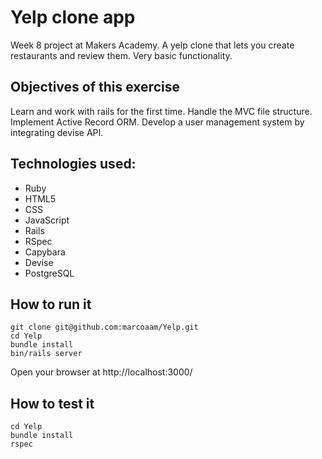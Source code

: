 Yelp clone app
=============

Week 8 project at Makers Academy. A yelp clone that lets you create restaurants and review them. Very basic functionality.

Objectives of this exercise
--------------------------

Learn and work with rails for the first time. Handle the MVC file structure. Implement Active Record ORM. Develop a user management system by integrating devise API.

Technologies used:
-----------------

- Ruby
- HTML5
- CSS
- JavaScript
- Rails
- RSpec
- Capybara
- Devise
- PostgreSQL

How to run it
-------------

	git clone git@github.com:marcoaam/Yelp.git
	cd Yelp
	bundle install
	bin/rails server

Open your browser at http://localhost:3000/

How to test it
-------------

	cd Yelp
	bundle install
	rspec


